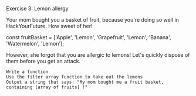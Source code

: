 Exercise 3: Lemon allergy

Your mom bought you a basket of fruit, because you're doing so well in HackYourFuture. How sweet of her!

const fruitBasket = ['Apple', 'Lemon', 'Grapefruit', 'Lemon', 'Banana', 'Watermelon', 'Lemon'];

However, she forgot that you are allergic to lemons! Let's quickly dispose of them before you get an attack.

    Write a function
    Use the filter array function to take out the lemons
    Output a string that says: "My mom bought me a fruit basket, containing [array of fruits] !"
